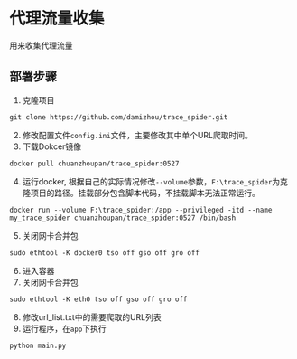 # 代理流量收集

用来收集代理流量

## 部署步骤
1. 克隆项目
```
git clone https://github.com/damizhou/trace_spider.git
```
2. 修改配置文件`config.ini`文件，主要修改其中单个URL爬取时间。
3. 下载Dokcer镜像
```
docker pull chuanzhoupan/trace_spider:0527
```
4. 运行docker, 根据自己的实际情况修改`--volume`参数，`F:\trace_spider`为克隆项目的路径。挂载部分包含脚本代码，不挂载脚本无法正常运行。
```
docker run --volume F:\trace_spider:/app --privileged -itd --name my_trace_spider chuanzhoupan/trace_spider:0527 /bin/bash
```
5. 关闭网卡合并包

```
sudo ethtool -K docker0 tso off gso off gro off
```
6. 进入容器
7. 关闭网卡合并包
```
sudo ethtool -K eth0 tso off gso off gro off
```
8. 修改url_list.txt中的需要爬取的URL列表
9. 运行程序，在`app`下执行
```
python main.py
```